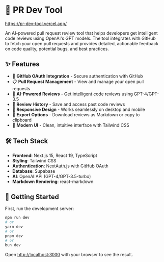 # 🚀 PR Dev Tool

https://pr-dev-tool.vercel.app/

An AI-powered pull request review tool that helps developers get intelligent code reviews using OpenAI's GPT models. The tool integrates with GitHub to fetch your open pull requests and provides detailed, actionable feedback on code quality, potential bugs, and best practices.

## ✨ Features

- 🔐 **GitHub OAuth Integration** - Secure authentication with GitHub
- 📋 **Pull Request Management** - View and manage your open pull requests  
- 🤖 **AI-Powered Reviews** - Get intelligent code reviews using GPT-4/GPT-3.5
- 💾 **Review History** - Save and access past code reviews
- 📱 **Responsive Design** - Works seamlessly on desktop and mobile
- 📄 **Export Options** - Download reviews as Markdown or copy to clipboard
- 🎨 **Modern UI** - Clean, intuitive interface with Tailwind CSS

## 🛠️ Tech Stack

- **Frontend**: Next.js 15, React 19, TypeScript
- **Styling**: Tailwind CSS
- **Authentication**: NextAuth.js with GitHub OAuth
- **Database**: Supabase
- **AI**: OpenAI API (GPT-4/GPT-3.5-turbo)
- **Markdown Rendering**: react-markdown

## 🚀 Getting Started

First, run the development server:

```bash
npm run dev
# or
yarn dev
# or
pnpm dev
# or
bun dev
```

Open [http://localhost:3000](http://localhost:3000) with your browser to see the result.
